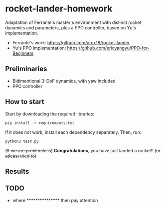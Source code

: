 # rocket-lander-homework
Adaptation of Ferrante's master's environment with distinct rocket dynamics and parameters, plus a PPO controller, based on Yu's implementation.

* Ferrante's work: https://github.com/arex18/rocket-lander
* Yu's PPO implementation: https://github.com/ericyangyu/PPO-for-Beginners

## Preliminaries

* Bidimentional 3-DoF dynamics, with yaw included
* PPO controller

## How to start

Start by downloading the required libraries:

```
pip install -r requirements.txt
```

If it does not work, install each dependency separately. Then, run:

```
python3 test.py
```

~~(If we are problemless)~~ **Congratulations**, you have just landed a rocket!! ~~(or atleast tried to)~~

## Results

## TODO

* where *************** then pay attention
